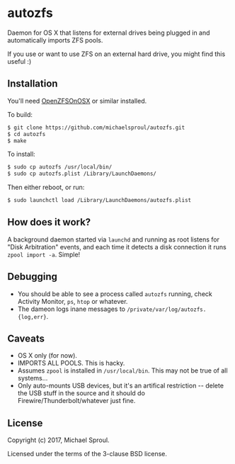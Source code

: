 # autozfs

Daemon for OS X that listens for external drives being plugged in and automatically imports
ZFS pools.

If you use or want to use ZFS on an external hard drive, you might find this useful :)

## Installation

You'll need [OpenZFSOnOSX][] or similar installed.

To build:

```bash
$ git clone https://github.com/michaelsproul/autozfs.git
$ cd autozfs
$ make
```

To install:

```bash
$ sudo cp autozfs /usr/local/bin/
$ sudo cp autozfs.plist /Library/LaunchDaemons/
```

Then either reboot, or run:

```bash
$ sudo launchctl load /Library/LaunchDaemons/autozfs.plist
```

## How does it work?

A background daemon started via `launchd` and running as root listens for "Disk Arbitration"
events, and each time it detects a disk connection it runs `zpool import -a`. Simple!

## Debugging

* You should be able to see a process called `autozfs` running, check Activity Monitor, `ps`,
  `htop` or whatever.
* The dameon logs inane messages to `/private/var/log/autozfs.{log,err}`.

## Caveats

* OS X only (for now).
* IMPORTS ALL POOLS. This is hacky.
* Assumes `zpool` is installed in `/usr/local/bin`. This may not be true of all systems...
* Only auto-mounts USB devices, but it's an artifical restriction -- delete the USB stuff
  in the source and it should do Firewire/Thunderbolt/whatever just fine.

## License

Copyright (c) 2017, Michael Sproul.

Licensed under the terms of the 3-clause BSD license.

[OpenZFSOnOSX]: https://openzfsonosx.org/wiki/Downloads
